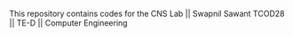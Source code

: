 This repository contains codes for the CNS Lab ||
Swapnil Sawant TCOD28 ||
TE-D  ||   Computer Engineering
